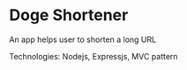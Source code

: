 # Doge Shortener

An app helps user to shorten a long URL

Technologies: Nodejs, Expressjs, MVC pattern
